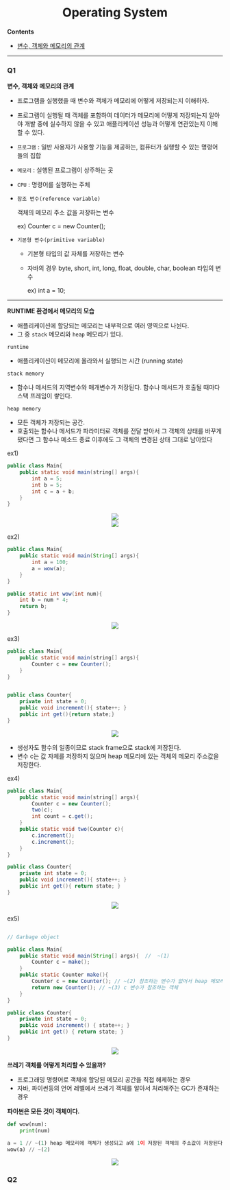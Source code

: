 <div align='center'>
  <h1>Operating System</h1>
</div>


**Contents**
- [변수, 객체와 메모리의 관계](#Q1)

---

### Q1

**변수, 객체와 메모리의 관계**

- 프로그램을 실행했을 때 변수와 객체가 메모리에 어떻게 저장되는지 이해하자.
- 프로그램이 실행될 때 객체를 포함하여 데이터가 메모리에 어떻게 저장되는지 알아야 개발 중에 실수하지 않을 수 있고 애플리케이션 성능과 어떻게 연관있는지 이해할 수 있다.
- `프로그램` : 일반 사용자가 사용할 기능을 제공하는, 컴퓨터가 실행할 수 있는 명령어들의 집합
- `메모리` : 실행된 프로그램이 상주하는 곳
- `CPU` :  명령어를 실행하는 주체
- `참조 변수(reference variable) `

    객체의 메모리 주소 값을 저장하는 변수

    ex) Counter c = new Counter();    


- `기본형 변수(primitive variable)`

     - 기본형 타입의 값 자체를 저장하는 변수 

    - 자바의 경우 byte, short, int, long, float, double, char, boolean 타입의 변수

        ex) int a = 10;
    
    
---

**RUNTIME 환경에서 메모리의 모습**

- 애플리케이션에 할당되는 메모리는 내부적으로 여러 영역으로 나뉜다.
- 그 중 `stack` 메모리와 `heap` 메모리가 있다.

`runtime`
- 애플리케이션이 메모리에 올라와서 실행되는 시간 (running state)

`stack memory` 
-  함수나 메서드의 지역변수와 매개변수가 저장된다. 함수나 메서드가 호출될 때마다 스택 프레임이 쌓인다.

`heap memory`
- 모든 객체가 저장되는 공간.
- 호출되는 함수나 메서드가 파라미터로 객체를 전달 받아서 그 객체의 상태를 바꾸게 됐다면 그 함수나 메소드 종료 이후에도 그 객체의 변경된 상태 그대로 남아있다

ex1)
```java
public class Main{
    public static void main(string[] args){
        int a = 5;
        int b = 5;
        int c = a + b;
    }
}

```

<div align='center'>
    <img src='./images/img1.jpg'>
</div>
<div align='center'>
    <img src='./images/img2.jpg'>
</div>

ex2)
```java
public class Main{
    public static void main(String[] args){
        int a = 100;
        a = wow(a);
    }
}

public static int wow(int num){
    int b = num * 4;
    return b;
}

```
<div align='center'>
    <img src='./images/img3.jpg'>
</div>



ex3)

```java
public class Main{
    public static void main(string[] args){
        Counter c = new Counter();
    }
}


public class Counter{
    private int state = 0;
    public void increment(){ state++; }
    public int get(){return state;}
}
```

<div align='center'>
    <img src='./images/img4.jpg'>
</div>

- 생성자도 함수의 일종이므로 stack frame으로 stack에 저장된다.
- 변수 c는 값 자체를 저장하지 않으며 heap 메모리에 있는 객체의 메모리 주소값을 저장한다.

ex4)
```java
public class Main{
    public static void main(string[] args){
        Counter c = new Counter();
        two(c);
        int count = c.get();
    }
    public static void two(Counter c){
        c.increment();
        c.increment();
    }
}

public class Counter{
    private int state = 0;
    public void increment(){ state++; }
    public int get(){ return state; }
}

```

<div align='center'>
    <img src='./images/img5.jpg'>
</div>


ex5)

```java

// Garbage object

public class Main{
    public static void main(String[] args){  //  ~(1)
        Counter c = make();  
    }
    public static Counter make(){
        Counter c = new Counter(); // ~(2) 참조하는 변수가 없어서 heap 메모리에서 불필요하게 존재하는 객체 
        return new Counter(); // ~(3) c 변수가 참조하는 객체
    }
}

public class Counter{
    private int state = 0;
    public void increment() { state++; }
    public int get() { return state; }
}
```

<div align='center'>
    <img src='./images/img6.jpg'>
</div>


**쓰레기 객체를 어떻게 처리할 수 있을까?**

- 프로그래밍 명령어로 객체에 할당된 메모리 공간을 직접 해제하는 경우
- 자바, 파이썬등의 언어 레벨에서 쓰레기 객체를 알아서 처리해주는 GC가 존재하는 경우



**파이썬은 모든 것이 객체이다.**

```python
def wow(num):
    print(num)

a = 1 // ~(1) heap 메모리에 객체가 생성되고 a에 1이 저장된 객체의 주소값이 저장된다.
wow(a) // ~(2)  

```

<div align='center'>
    <img src='./images/img7.jpg'>
</div>

### Q2
